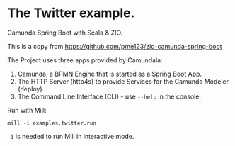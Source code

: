 # The Twitter example.
Camunda Spring Boot with Scala & ZIO.

This is a copy from https://github.com/pme123/zio-camunda-spring-boot

The Project uses three apps provided by Camundala:
1. Camunda, a BPMN Engine that is started as a Spring Boot App.
1. The HTTP Server (http4s) to provide Services for the Camunda Modeler (deploy).
1. The Command Line Interface (CLI) - use `--help` in the console.

Run with Mill:

`mill -i examples.twitter.run`

`-i` is needed to run Mill in interactive mode.
